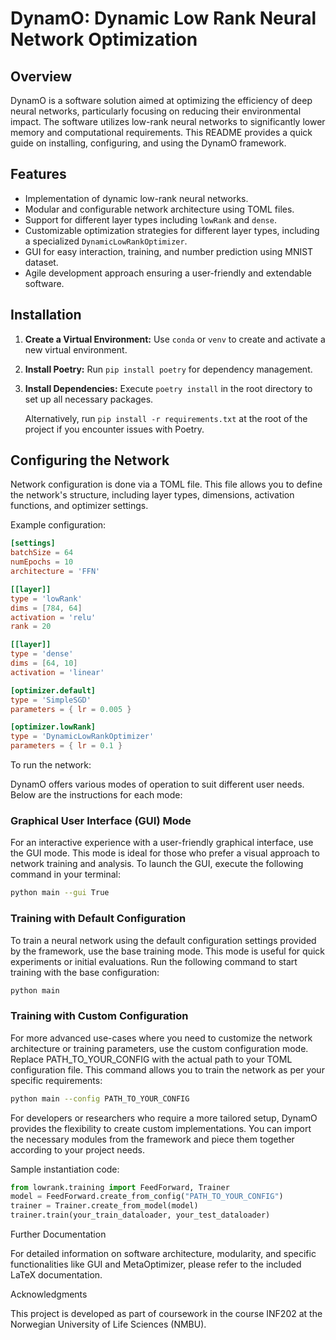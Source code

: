 # DynamO: Dynamic Low Rank Neural Network Optimization

## Overview
DynamO is a software solution aimed at optimizing the efficiency of deep neural networks, particularly focusing on reducing their environmental impact. The software utilizes low-rank neural networks to significantly lower memory and computational requirements. This README provides a quick guide on installing, configuring, and using the DynamO framework.

## Features
- Implementation of dynamic low-rank neural networks.
- Modular and configurable network architecture using TOML files.
- Support for different layer types including `lowRank` and `dense`.
- Customizable optimization strategies for different layer types, including a specialized `DynamicLowRankOptimizer`.
- GUI for easy interaction, training, and number prediction using MNIST dataset.
- Agile development approach ensuring a user-friendly and extendable software.

## Installation
1. **Create a Virtual Environment:** Use `conda` or `venv` to create and activate a new virtual environment.
2. **Install Poetry:** Run `pip install poetry` for dependency management.
3. **Install Dependencies:** Execute `poetry install` in the root directory to set up all necessary packages.

   Alternatively, run `pip install -r requirements.txt` at the root of the project if you encounter issues with Poetry.

## Configuring the Network
Network configuration is done via a TOML file. This file allows you to define the network's structure, including layer types, dimensions, activation functions, and optimizer settings.

Example configuration:

```toml
[settings]
batchSize = 64
numEpochs = 10
architecture = 'FFN'

[[layer]]
type = 'lowRank'
dims = [784, 64]
activation = 'relu'
rank = 20

[[layer]]
type = 'dense'
dims = [64, 10]
activation = 'linear'

[optimizer.default]
type = 'SimpleSGD'
parameters = { lr = 0.005 }

[optimizer.lowRank]
type = 'DynamicLowRankOptimizer'
parameters = { lr = 0.1 }
```

To run the network:

DynamO offers various modes of operation to suit different user needs. Below are the instructions for each mode:

### Graphical User Interface (GUI) Mode
For an interactive experience with a user-friendly graphical interface, use the GUI mode. This mode is ideal for those who prefer a visual approach to network training and analysis. To launch the GUI, execute the following command in your terminal:
```bash
python main --gui True
```

### Training with Default Configuration
To train a neural network using the default configuration settings provided by the framework, use the base training mode. This mode is useful for quick experiments or initial evaluations. Run the following command to start training with the base configuration:
```bash
python main
```

### Training with Custom Configuration
For more advanced use-cases where you need to customize the network architecture or training parameters, use the custom configuration mode. Replace PATH_TO_YOUR_CONFIG with the actual path to your TOML configuration file. This command allows you to train the network as per your specific requirements:
```bash
python main --config PATH_TO_YOUR_CONFIG
```

For developers or researchers who require a more tailored setup, DynamO provides the flexibility to create custom implementations. You can import the necessary modules from the framework and piece them together according to your project needs. 

Sample instantiation code:

```python
from lowrank.training import FeedForward, Trainer
model = FeedForward.create_from_config("PATH_TO_YOUR_CONFIG")
trainer = Trainer.create_from_model(model)
trainer.train(your_train_dataloader, your_test_dataloader)
```

Further Documentation

For detailed information on software architecture, modularity, and specific functionalities like GUI and MetaOptimizer, please refer to the included LaTeX documentation.

Acknowledgments

This project is developed as part of coursework in the course INF202 at the Norwegian University of Life Sciences (NMBU).